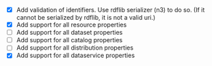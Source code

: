  - [x] Add validation of identifiers. Use rdflib serializer (n3) to do so. (If it cannot be serialized by rdflib, it is not a valid uri.)
 - [x] Add support for all resource properties
 - [ ] Add support for all dataset properties
 - [ ] Add support for all catalog properties
 - [ ] Add support for all distribution properties
 - [x] Add support for all dataservice properties
